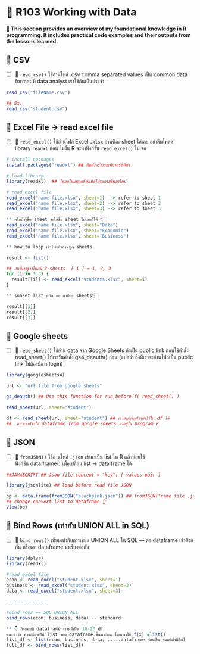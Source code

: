 # 🌻 R103 Working with Data 
**📝 This section provides an overview of my foundational knowledge in R programming. It includes practical code examples and their outputs from the lessons learned.**
## 🍁 CSV
- [ ] 🌵 `read_csv()` ใช้อ่านไฟล์ .csv comma separated values เป็น common data format ที่ data analyst เราใช้กันเป็นประจำ
```r
read_csv("fileName.csv")
```
```r
## Ex.
read_csv("student.csv")
```
## 🍁 Excel File → read excel file 
- [ ] 🌵 `read_excel()` ใช้อ่านไฟล์ Excel `.xlsx` อ่านทีละ sheet ได้เลย อย่าลืมโหลด library `readxl` ก่อน ไม่งั้น R จะหาฟังก์ชัน `read_excel()` ไม่เจอ
```r
# install packages
install.packages("readxl") ## ติดตั้งครั้งแรกเพียงครั้งเดียว

# load library
library(readxl)  ## โหลดใหม่ทุกครั้งที่เปิดโปรแกรมขึ้นมาใหม่

# read excel file
read_excel("name file.xlsx", sheet=1) --> refer to sheet 1
read_excel("name file.xlsx", sheet=2) --> refer to sheet 2
read_excel("name file.xlsx", sheet=3) --> refer to sheet 3

** หรือถ้ารู้ชื่อ sheet จะใส่ชื่อ sheet ไปเลยก็ได้ 👇🏻
read_excel("name file.xlsx", sheet="Data")
read_excel("name file.xlsx", sheet="Economic")
read_excel("name file.xlsx", sheet="Business")
```
```r
** how to loop เข้าไปแล้วอ่านทุก sheets

result <- list()

## อันนี้เรารู้ว่าไฟล์มี 3 sheets  [ i ] = 1, 2, 3
for (i in 1:3) {   
  result[[i]] <- read_excel("students.xlsx", sheet=i)
}

** subset list สกัด ออกมาทีละ sheets👇🏻

result[[1]]
result[[2]]
result[[3]]
```
## 🍁 Google sheets
- [ ] 🌵 `read_sheet()` ใช้อ่าน data จาก Google Sheets ถ้าเป็น public link ก่อนใช้คำสั่ง read_sheet() ให้เรารันคำสั่ง gs4_deauth() ก่อน (แปลว่า ลิ้งที่เราจะอ่านไฟล์เป็น public link ไม่ต้องมีการ login)
```r
library(googlesheets4)

url <- "url file from google sheets"

gs_deauth() ## Use this function for run before f( read_sheet() )

read_sheet(url, sheet="student")

df <- read_sheet(url, sheet="student") ## เราสามารถฝากค่าไว้ใน df ได้
##  แล้วเราก็จะได้ dataframe from google sheets มาอยู่ใน program R
```
## 🍁 JSON 
- [ ] 🌵 `fromJSON()` ใช้อ่านไฟล์ `.json` เข้ามาเป็น list ใน R แล้วค่อยใช้ฟังก์ชัน data.frame() เพื่อเปลี่ยน list -> data frame ได้
```r
##JAVASCRIPT ## Json file concept = "key": [ values pair ]

library(jsonlite) ## load before read file JSON

bp <- data.frame(fromJSON("blackpink.json")) ## fromJSON("name file .json")
## change convert list to dataframe 👆
View(bp)
```
## 🍁 Bind Rows (เท่ากับ UNION ALL in SQL)
- [ ] 🌵 `bind_rows()` เทียบเท่ากับการเขียน UNION ALL ใน SQL — ต่อ dataframe เข้าด้วยกัน หรือเอา dataframe มาเรียงต่อกัน
```r
library(dplyr)
library(readxl)

#read excel file
econ <- read_excel("student.xlsx", sheet=1)
business <- read_excel("student.xlsx", sheet=2)
data <- read_excel("student.xlsx", sheet=3)

---------------

#bind_rows == SQL UNION ALL
bind_rows(econ, business, data) -- standard

** 👇 ถ้าสมมติ dataframe เรามมีเป็น 10-20 df 
แนะนำว่า ควรสร้างเป็น list ของ dataframe ขึ้นมาก่อน โดยการใช้ f(x) =list()
list_df <- list(econ, business, data, .....dataframe ก่อนอื่น สมมติถ้ามีอีก) 
full_df <- bind_rows(list_df)
```
